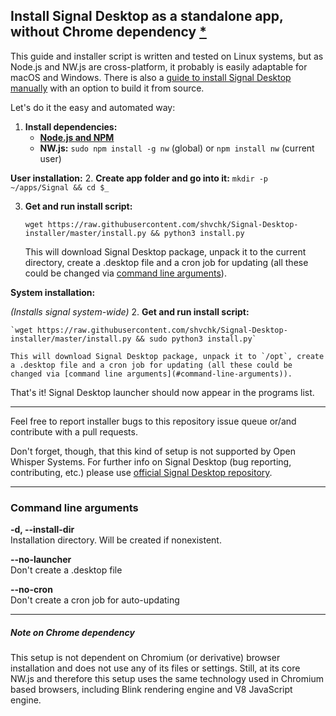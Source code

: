 ## Install Signal Desktop as a standalone app, without Chrome dependency [\*](#note-on-chrome-dependency)

This guide and installer script is written and tested on Linux systems, but as Node.js and NW.js are cross-platform, it probably is easily adaptable for macOS and Windows. There is also a [guide to install Signal Desktop manually](https://gist.github.com/shvchk/60b8410edf7eb00e7696f1534d47428d#install-signal-desktop-as-a-standalone-app-without-chrome-dependency-) with an option to build it from source.

Let's do it the easy and automated way:

1. **Install dependencies:**
    - **[Node.js and NPM](https://nodejs.org/en/download/package-manager/)**
    - **NW.js:** `sudo npm install -g nw` (global) or `npm install nw` (current user)

**User installation:**
2. **Create app folder and go into it:** `mkdir -p ~/apps/Signal && cd $_`

3. **Get and run install script:**

    `wget https://raw.githubusercontent.com/shvchk/Signal-Desktop-installer/master/install.py && python3 install.py`

    This will download Signal Desktop package, unpack it to the current directory, create a .desktop file and a cron job for updating (all these could be changed via [command line arguments](#command-line-arguments)).

**System installation:**

_(Installs signal system-wide)_
2. **Get and run install script:**

    `wget https://raw.githubusercontent.com/shvchk/Signal-Desktop-installer/master/install.py && sudo python3 install.py`

    This will download Signal Desktop package, unpack it to `/opt`, create a .desktop file and a cron job for updating (all these could be changed via [command line arguments](#command-line-arguments)).
   
That's it! Signal Desktop launcher should now appear in the programs list.

---

Feel free to report installer bugs to this repository issue queue or/and contribute with a pull requests.

Don't forget, though, that this kind of setup is not supported by Open Whisper Systems. For further info on Signal Desktop (bug reporting, contributing, etc.) please use [official Signal Desktop repository](https://github.com/WhisperSystems/Signal-Desktop#signal-desktop).

---

### Command line arguments

**-d, --install-dir**  
Installation directory. Will be created if nonexistent.

**--no-launcher**  
Don't create a .desktop file

**--no-cron**  
Don't create a cron job for auto-updating

---

##### Note on Chrome dependency

This setup is not dependent on Chromium (or derivative) browser installation and does not use any of its files or settings. Still, at its core NW.js and therefore this setup uses the same technology used in Chromium based browsers, including Blink rendering engine and V8 JavaScript engine.
